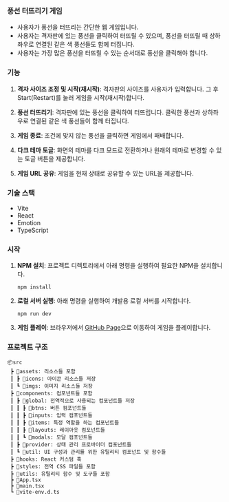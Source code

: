 ### 풍선 터뜨리기 게임

- 사용자가 풍선을 터뜨리는 간단한 웹 게임입니다.
- 사용자는 격자판에 있는 풍선을 클릭하여 터뜨릴 수 있으며, 풍선을 터뜨릴 때 상하좌우로 연결된 같은 색 풍선들도 함께 터집니다.
- 사용자는 가장 많은 풍선을 터뜨릴 수 있는 순서대로 풍선을 클릭해야 합니다.

### 기능

1. **격자 사이즈 조정 및 시작(재시작)**: 격자판의 사이즈를 사용자가 입력합니다. 그 후 Start(Restart)를 눌러 게임을 시작(재시작)합니다.

2. **풍선 터뜨리기**: 격자판에 있는 풍선을 클릭하여 터뜨립니다. 클릭한 풍선과 상하좌우로 연결된 같은 색 풍선들이 함께 터집니다.

3. **게임 종료**: 조건에 맞지 않는 풍선을 클릭하면 게임에서 패배합니다.

4. **다크 테마 토글**: 화면의 테마를 다크 모드로 전환하거나 원래의 테마로 변경할 수 있는 토글 버튼을 제공합니다.

5. **게임 URL 공유**: 게임을 현재 상태로 공유할 수 있는 URL을 제공합니다.

### 기술 스택

- Vite
- React
- Emotion
- TypeScript

### 시작

1. **NPM 설치**: 프로젝트 디렉토리에서 아래 명령을 실행하여 필요한 NPM을 설치합니다.
   ```
   npm install
   ```

2. **로컬 서버 실행**: 아래 명령을 실행하여 개발용 로컬 서버를 시작합니다.
   ```
   npm run dev
   ```

3. **게임 플레이**: 브라우저에서 [GitHub Page](https://song127.github.io/Balloon_Pop_Game/)으로 이동하여 게임을 플레이합니다.

### 프로젝트 구조

```
📦src
 ┣ 📂assets: 리소스들 포함
 ┃ ┣ 📂icons: 아이콘 리소스들 저장
 ┃ ┗ 📂imgs: 이미지 리소스들 저장
 ┣ 📂components: 컴포넌트들 포함
 ┃ ┣ 📂global: 전역적으로 사용되는 컴포넌트들 저장
 ┃ ┃ ┣ 📂btns: 버튼 컴포넌트들
 ┃ ┃ ┣ 📂inputs: 입력 컴포넌트들
 ┃ ┃ ┣ 📂items: 특정 역할을 하는 컴포넌트들
 ┃ ┃ ┣ 📂layouts: 레이아웃 컴포넌트들
 ┃ ┃ ┗ 📂modals: 모달 컴포넌트들
 ┃ ┣ 📂provider: 상태 관리 프로바이더 컴포넌트들
 ┃ ┗ 📂util: UI 구성과 관리를 위한 유틸리티 컴포넌트 및 함수들
 ┣ 📂hooks: React 커스텀 훅
 ┣ 📂styles: 전역 CSS 파일들 포함
 ┣ 📂utils: 유틸리티 함수 및 도구들 포함
 ┣ 📜App.tsx
 ┣ 📜main.tsx
 ┗ 📜vite-env.d.ts
```